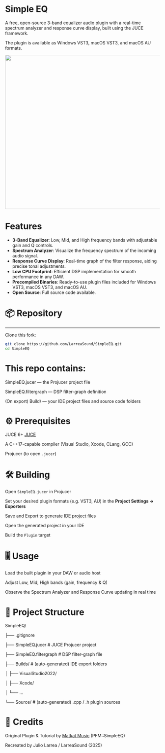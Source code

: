 # Simple EQ

<p>A free, open-source 3-band equalizer audio plugin with a real-time spectrum analyzer and response curve display, built using the JUCE framework.<p>

<p>The plugin is available as Windows VST3, macOS VST3, and macOS AU formats.<p>

<img src="https://github.com/user-attachments/assets/7cf3e679-8b7d-4a35-99b1-08b59001f2b8" width="600" height="500">

# Features

<ul>
  <li><strong>3-Band Equalizer</strong>: Low, Mid, and High frequency bands with adjustable gain and Q controls.</li>
  <li><strong>Spectrum Analyzer</strong>: Visualize the frequency spectrum of the incoming audio signal.</li>
  <li><strong>Response Curve Display</strong>: Real-time graph of the filter response, aiding precise tonal adjustments.</li>
  <li><strong>Low CPU Footprint</strong>: Efficient DSP implementation for smooth performance in any DAW.</li>
  <li><strong>Precompiled Binaries</strong>: Ready-to-use plugin files included for Windows VST3, macOS VST3, and macOS AU.</li>
  <li><strong>Open Source</strong>: Full source code available.</li>
</ul>

# 📦 Repository

---

Clone this fork:

```bash
git clone https://github.com/LarreaSound/SimpleEQ.git
cd SimpleEQ 
```

# This repo contains:

SimpleEQ.jucer — the Projucer project file

SimpleEQ.filtergraph — DSP filter-graph definition

(On export) Build/ — your IDE project files and source code folders

# ⚙️ Prerequisites

JUCE 6+ [JUCE](https://juce.com/)

A C++17-capable compiler (Visual Studio, Xcode, CLang, GCC)

Projucer (to open ```.jucer```)

# 🛠️ Building
Open ```SimpleEQ.jucer``` in Projucer

Set your desired plugin formats (e.g. VST3, AU) in the <strong>Project Settings → Exporters</strong>

Save and Export to generate IDE project files

Open the generated project in your IDE

Build the ```Plugin``` target

# 🎚️ Usage
Load the built plugin in your DAW or audio host

Adjust Low, Mid, High bands (gain, frequency & Q)

Observe the Spectrum Analyzer and Response Curve updating in real time

# 🔧 Project Structure

SimpleEQ/

├── .gitignore

├── SimpleEQ.jucer              # JUCE Projucer project

├── SimpleEQ.filtergraph        # DSP filter-graph file

├── Builds/                     # (auto-generated) IDE export folders

│     ├── VisualStudio2022/

│     ├── Xcode/

│     └── …

└── Source/                     # (auto-generated) .cpp / .h plugin sources

# 🙏 Credits
Original Plugin & Tutorial by [Matkat Music](https://www.programmingformusicians.com/) (PFM::SimpleEQ) 

Recreated by Julio Larrea / LarreaSound (2025)
